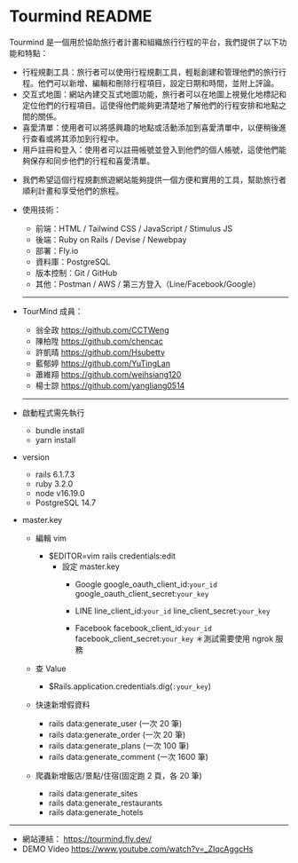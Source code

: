 # Tourmind README

Tourmind 是一個用於協助旅行者計畫和組織旅行行程的平台，我們提供了以下功能和特點：
  - 行程規劃工具：旅行者可以使用行程規劃工具，輕鬆創建和管理他們的旅行行程。他們可以新增、編輯和刪除行程項目，設定日期和時間，並附上評論。
  - 交互式地圖：網站內建交互式地圖功能，旅行者可以在地圖上視覺化地標記和定位他們的行程項目。這使得他們能夠更清楚地了解他們的行程安排和地點之間的關係。
  - 喜愛清單：使用者可以將感興趣的地點或活動添加到喜愛清單中，以便稍後進行查看或將其添加到行程中。
  - 用戶註冊和登入：使用者可以註冊帳號並登入到他們的個人帳號，這使他們能夠保存和同步他們的行程和喜愛清單。
  
 * 我們希望這個行程規劃旅遊網站能夠提供一個方便和實用的工具，幫助旅行者順利計畫和享受他們的旅程。


- 使用技術：
  - 前端：HTML / Tailwind CSS / JavaScript / Stimulus JS
  - 後端：Ruby on Rails / Devise / Newebpay
  - 部署：Fly.io
  - 資料庫：PostgreSQL
  - 版本控制：Git / GitHub
  - 其他：Postman / AWS / 第三方登入（Line/Facebook/Google）
  
  
  ------------------------------------------------
  
  
- TourMind 成員：
  - 翁全政 https://github.com/CCTWeng
  - 陳柏陞 https://github.com/chencac
  - 許凱晴 https://github.com/Hsubetty
  - 藍郁婷 https://github.com/YuTingLan
  - 蕭維翔 https://github.com/weihsiang120
  - 楊士諒 https://github.com/yangliang0514


  ------------------------------------------------
  

- 啟動程式需先執行
  - bundle install
  - yarn install

- version
  - rails 6.1.7.3
  - ruby 3.2.0
  - node v16.19.0
  - PostgreSQL 14.7

- master.key
  - 編輯 vim
    - $EDITOR=vim rails credentials:edit
      - 設定 master.key
        - Google
          google_oauth_client_id:`your_id`
          google_oauth_client_secret:`your_key`

        - LINE
          line_client_id:`your_id`
          line_client_secret:`your_key`

        - Facebook
          facebook_client_id:`your_id`
          facebook_client_secret:`your_key`
          ＊測試需要使用 ngrok 服務

  - 查 Value
    - $Rails.application.credentials.dig(`:your_key`)

  - 快速新增假資料
    - rails data:generate_user (一次 20 筆)
    - rails data:generate_order (一次 20 筆)
    - rails data:generate_plans (一次 100 筆)
    - rails data:generate_comment (一次 1600 筆)

  - 爬蟲新增飯店/景點/住宿(固定跑 2 頁，各 20 筆)
    - rails data:generate_sites
    - rails data:generate_restaurants
    - rails data:generate_hotels

------------------------------------------------
- 網站連結： https://tourmind.fly.dev/
- DEMO Video 
  https://www.youtube.com/watch?v=_ZIqcAggcHs
